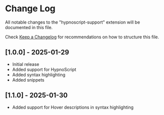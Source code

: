 # Change Log

All notable changes to the "hypnoscript-support" extension will be documented in this file.

Check [Keep a Changelog](http://keepachangelog.com/) for recommendations on how to structure this file.

## [1.0.0] - 2025-01-29

- Initial release
- Added support for HypnoScript
- Added syntax highlighting
- Added snippets

## [1.1.0] - 2025-01-30

- Added support for Hover descriptions in syntax highlighting
